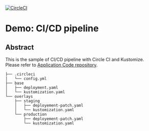 [![CircleCI](https://circleci.com/gh/TaxiN/sample-manifest-repo.svg?style=svg)](https://circleci.com/gh/TaxiN/sample-manifest-repo)
# Demo: CI/CD pipeline

## Abstract
This is the sample of CI/CD pipeline with Circle CI and Kustomize.<br>
Please refer to [Application Code repository](https://github.com/TaxiN/sample-app-ci).<br>


```
├── .circleci
|   └── config.yml
├── base
│   ├── deployment.yaml
│   └── kustomization.yaml
└── overlays
    ├── staging
    │   ├── deployement-patch.yaml
    │   └── kustomization.yaml
    └── production
        ├── deployement-patch.yaml
        └── kustomization.yaml
```